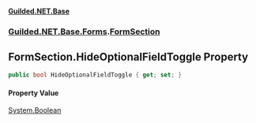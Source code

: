 #### [Guilded.NET.Base](Guilded_NET_Base.md 'Guilded.NET.Base')
### [Guilded.NET.Base.Forms](Guilded_NET_Base.md#Guilded_NET_Base_Forms 'Guilded.NET.Base.Forms').[FormSection](FormSection.md 'Guilded.NET.Base.Forms.FormSection')
## FormSection.HideOptionalFieldToggle Property
```csharp
public bool HideOptionalFieldToggle { get; set; }
```
#### Property Value
[System.Boolean](https://docs.microsoft.com/en-us/dotnet/api/System.Boolean 'System.Boolean')
